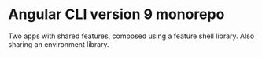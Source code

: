 # Angular CLI version 9 monorepo

Two apps with shared features, composed using a feature shell library. Also
sharing an environment library.
